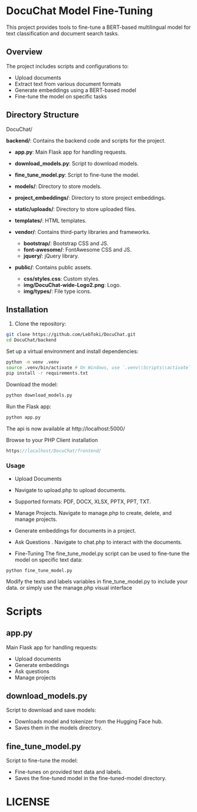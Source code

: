 # DocuChat Model Fine-Tuning

This project provides tools to fine-tune a BERT-based multilingual model for text classification and document search tasks.

## Overview

The project includes scripts and configurations to:
- Upload documents
- Extract text from various document formats
- Generate embeddings using a BERT-based model
- Fine-tune the model on specific tasks

## Directory Structure

DocuChat/

**backend/**: Contains the backend code and scripts for the project.
  - **app.py**: Main Flask app for handling requests.
  - **download_models.py**: Script to download models.
  - **fine_tune_model.py**: Script to fine-tune the model.
  - **models/**: Directory to store models.
  - **project_embeddings/**: Directory to store project embeddings.
  - **static/uploads/**: Directory to store uploaded files.
  - **templates/**: HTML templates.
  
- **vendor/**: Contains third-party libraries and frameworks.
  - **bootstrap/**: Bootstrap CSS and JS.
  - **font-awesome/**: FontAwesome CSS and JS.
  - **jquery/**: jQuery library.
  
- **public/**: Contains public assets.
  - **css/styles.css**: Custom styles.
  - **img/DocuChat-wide-Logo2.png**: Logo.
  - **img/types/**: File type icons.

## Installation

1. Clone the repository:

```bash
git clone https://github.com/LebToki/DocuChat.git
cd DocuChat/backend
```

Set up a virtual environment and install dependencies:
```bash
python -m venv .venv
source .venv/bin/activate # On Windows, use `.venv\\Scripts\\activate`
pip install -r requirements.txt
```
Download the model:
```bash
python download_models.py
```

Run the Flask app:

```bash
python app.py
```
The api is now available at http://localhost:5000/


Browse to your PHP Client installation
```php
https://localhost/DocuChat/frontend/
```

### Usage
- Upload Documents

- Navigate to upload.php to upload documents.
- Supported formats: PDF, DOCX, XLSX, PPTX, PPT, TXT.
- Manage Projects. Navigate to manage.php to create, delete, and manage projects.
- Generate embeddings for documents in a project.
- Ask Questions . Navigate to chat.php to interact with the documents.

- Fine-Tuning
The fine_tune_model.py script can be used to fine-tune the model on specific text data:
```
python fine_tune_model.py
```
Modify the texts and labels variables in fine_tune_model.py to include your data.
or simply use the manage.php visual interface

# Scripts

## app.py
Main Flask app for handling requests:

- Upload documents
- Generate embeddings
- Ask questions
- Manage projects

## download_models.py
Script to download and save models:

- Downloads model and tokenizer from the Hugging Face hub.
- Saves them in the models directory.

## fine_tune_model.py
Script to fine-tune the model:

- Fine-tunes on provided text data and labels.
- Saves the fine-tuned model in the fine-tuned-model directory.

# LICENSE
